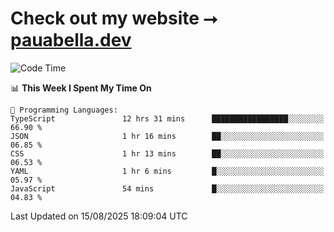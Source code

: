 # Check out my website ⭢ [pauabella.dev](https://pauabella.dev)

<!--START_SECTION:waka-->
![Code Time](http://img.shields.io/badge/Code%20Time-4%2C712%20hrs%2058%20mins-blue)

📊 **This Week I Spent My Time On** 

```text
💬 Programming Languages: 
TypeScript               12 hrs 31 mins      █████████████████░░░░░░░░   66.90 % 
JSON                     1 hr 16 mins        ██░░░░░░░░░░░░░░░░░░░░░░░   06.85 % 
CSS                      1 hr 13 mins        ██░░░░░░░░░░░░░░░░░░░░░░░   06.53 % 
YAML                     1 hr 6 mins         █░░░░░░░░░░░░░░░░░░░░░░░░   05.97 % 
JavaScript               54 mins             █░░░░░░░░░░░░░░░░░░░░░░░░   04.83 % 
```


 Last Updated on 15/08/2025 18:09:04 UTC
<!--END_SECTION:waka-->
